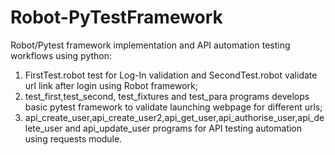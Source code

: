 # Robot-PyTestFramework
Robot/Pytest framework implementation and API automation testing workflows using python:
1. FirstTest.robot test for Log-In validation and SecondTest.robot validate url link after login using Robot framework;
2. test_first,test_second, test_fixtures and test_para programs develops basic pytest framework to validate launching webpage for different urls;
3. api_create_user,api_create_user2,api_get_user,api_authorise_user,api_delete_user and api_update_user programs for API testing automation using requests module.
